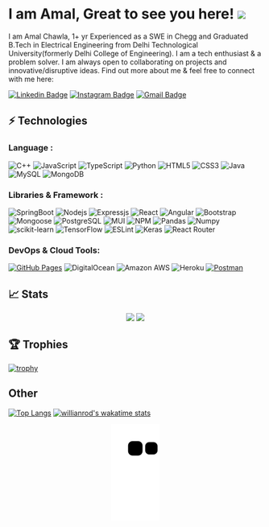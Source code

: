 # I am Amal, Great to see you here! <img src="https://raw.githubusercontent.com/aemmadi/aemmadi/master/wave.gif" width="30px">

I am Amal Chawla, 1+ yr Experienced as a SWE in Chegg and Graduated B.Tech in Electrical Engineering from Delhi Technological University(formerly Delhi College of Engineering). I am a tech enthusiast & a problem solver. I am always open to collaborating on projects and innovative/disruptive ideas. Find out more about me & feel free to connect with me here:

[![Linkedin Badge](https://img.shields.io/badge/-amalchawla-blue?style=flat-square&logo=Linkedin&logoColor=white&link=https://www.linkedin.com/in/amalchawla/)](https://www.linkedin.com/in/amalchawla/)
[![Instagram Badge](https://img.shields.io/badge/-amalchawla-purple?style=flat-square&logo=instagram&logoColor=white&link=https://instagram.com/amalchawla/)](https://www.instagram.com/_amal_chawla/)
[![Gmail Badge](https://img.shields.io/badge/-chawla.amal.170401@gmail.com-c14438?style=flat-square&logo=Gmail&logoColor=white&link=mailto:chawla.amal.170401@gmail.com)](mailto:chawla.amal.170401@gmail.com)



## ⚡ Technologies

### Language :

![C++](https://img.shields.io/badge/-C++-00599C?style=flat-square&logo=c)
![JavaScript](https://img.shields.io/badge/-JavaScript-black?style=flat-square&logo=javascript)
![TypeScript](https://img.shields.io/badge/-TypeScript-black?style=flat-square&logo=typescript)
![Python](https://img.shields.io/badge/-Python-black?style=flat-square&logo=Python)
![HTML5](https://img.shields.io/badge/-HTML5-E34F26?style=flat-square&logo=html5&logoColor=white)
![CSS3](https://img.shields.io/badge/-CSS3-1572B6?style=flat-square&logo=css3)
![Java](https://img.shields.io/badge/-Java-E34A86?style=flat-square&logo=java)
![MySQL](https://img.shields.io/badge/-MySQL-black?style=flat-square&logo=mysql)
![MongoDB](https://img.shields.io/badge/-MongoDB-black?style=flat-square&logo=mongodb)



### Libraries & Framework :

![SpringBoot](https://img.shields.io/badge/-SpringBoot-green?style=flat-square&logo=SpringBoot)
![Nodejs](https://img.shields.io/badge/-Nodejs-black?style=flat-square&logo=Node.js)
![Expressjs](https://img.shields.io/badge/Express.js-000000?style=flat-square&logo=express&logoColor=white)
![React](https://img.shields.io/badge/-React-black?style=flat-square&logo=react)
![Angular](https://img.shields.io/badge/-Angular-red?style=flat-square&logo=angular)
![Bootstrap](https://img.shields.io/badge/-Bootstrap-563D7C?style=flat-square&logo=bootstrap)
![Mongoose](https://img.shields.io/badge/-Mongoose-c14438?style=flat-square&logo=Mongoose)
![PostgreSQL](https://img.shields.io/badge/-PostgreSQL-1572B6?style=flat-square&logo=postgresql)
![MUI](https://img.shields.io/badge/MUI-%230081CB.svg?style=flat-square&logo=material-ui&logoColor=white) 
![NPM](https://img.shields.io/badge/NPM-%23000000.svg?style=flat-square&logo=npm&logoColor=white)
![Pandas](https://img.shields.io/badge/-pandas-336791?style=flat-square&logo=pandas)
![Numpy](https://img.shields.io/badge/-numpy-1572B6?style=flat-square&logo=numpy)
![scikit-learn](https://img.shields.io/badge/scikit--learn-%23F7931E.svg?style=flat-square&logo=scikit-learn&logoColor=white) 
![TensorFlow](https://img.shields.io/badge/TensorFlow-%23FF6F00.svg?style=flat-square&logo=TensorFlow&logoColor=white) 
![ESLint](https://img.shields.io/badge/ESLint-4B3263?style=flat-square&logo=eslint&logoColor=white)
![Keras](https://img.shields.io/badge/Keras-%23D00000.svg?style=flat-square&logo=Keras&logoColor=white)
![React Router](https://img.shields.io/badge/React_Router-CA4245?style=flat-square&logo=react-router&logoColor=white)



### DevOps & Cloud Tools:

<a href="#"><img alt="GitHub Pages" src="https://img.shields.io/badge/GitHub%20Pages-%23327FC7.svg?logo=github&logoColor=white"></a>
![DigitalOcean](https://img.shields.io/badge/-Digital%20Ocean-darkblue?style=flat-square&logo=digitalocean)
![Amazon AWS](https://img.shields.io/badge/Amazon%20AWS-232F3E?style=flat-square&logo=amazon-aws)
![Heroku](https://img.shields.io/badge/-Heroku-430098?style=flat-square&logo=heroku)
<a href="#"><img alt="Postman" src="https://img.shields.io/badge/Postman-FF6C37?logo=postman&logoColor=white"></a>

## 📈 Stats
<p align="center">
	
  <img width="48%" src="https://github-readme-stats-sigma-five.vercel.app/api?username=chawlaamal170401&show_icons=true&count_private=true&theme=tokyonight" />
  <img width="48%" src="https://streak-stats.demolab.com?user=chawlaamal170401&theme=radical" />
</p>

## 🏆 Trophies
[![trophy](https://github-profile-trophy.vercel.app/?username=chawlaamal170401)](https://github.com/chawlaamal170401/github-profile-trophy)

## Other
[![Top Langs](https://github-readme-stats-sigma-five.vercel.app/api/top-langs/?username=chawlaamal170401&layout=compact&hide_progress=true&theme=radical)](https://github.com/anuraghazra/github-readme-stats)
[![willianrod's wakatime stats](https://github-readme-stats.vercel.app/api/wakatime?username=amalchawla&theme=radical)](https://github.com/chawlaamal170401/github-readme-stats)

<p align="center">
  <img src="https://github.com/chawlaamal170401/chawlaamal170401/raw/output/github-contribution-grid-snake.svg" alt="snake"></center>
</p>
